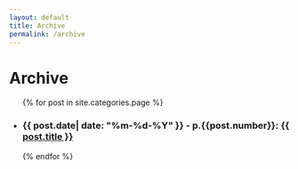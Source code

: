 ```yaml
---
layout: default
title: Archive
permalink: /archive
---
```

# Archive

<ul class="post-list archive-ul">
  {% for post in site.categories.page %}
    <li class="archive-li">
      <h3>
        {{ post.date| date: "%m-%d-%Y" }} - 
        p.{{post.number}}: 
        <a class="post-link" href="{{ post.url | prepend: site.baseurl }}">{{ post.title }}</a>
      </h3>
    </li>
  {% endfor %}
</ul>